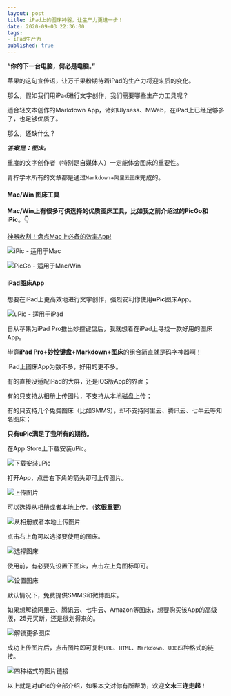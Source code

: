 ```yaml
---
layout: post
title: iPad上的图床神器，让生产力更进一步！
date: 2020-09-03 22:36:00
tags: 
- iPad生产力
published: true
---
```




**“你的下一台电脑，何必是电脑。”**

苹果的这句宣传语，让万千果粉期待着iPad的生产力将迎来质的变化。

那么，假如我们用iPad进行文字创作，我们需要哪些生产力工具呢？

适合轻文本创作的Markdown App，诸如Ulysess、MWeb，在iPad上已经足够多了，也足够优质了。

那么，还缺什么？

***答案是：图床。***

重度的文字创作者（特别是自媒体人）一定能体会图床的重要性。

青柠学术所有的文章都是通过`Markdown`+`阿里云图床`完成的。

#### Mac/Win 图床工具

**Mac/Win上有很多可供选择的优质图床工具，比如我之前介绍过的PicGo和iPic**。👇

[神器收割！盘点Mac上必备的效率App!](https://mp.weixin.qq.com/s/GrJlUOaw3bJxe0iJi1xz3g)


![iPic - 适用于Mac](https://figurebed-iseex.oss-cn-hangzhou.aliyuncs.com/img/20200903170719.png )

![PicGo - 适用于Mac/Win](https://figurebed-iseex.oss-cn-hangzhou.aliyuncs.com/img/20200903170903.png )

#### iPad图床App

想要在iPad上更高效地进行文字创作，强烈安利你使用**uPic**图床App。

![uPic - 适用于iPad](https://figurebed-iseex.oss-cn-hangzhou.aliyuncs.com/img/20200903171308.png )

自从苹果为iPad Pro推出妙控键盘后，我就想着在iPad上寻找一款好用的图床App。

毕竟**iPad Pro+妙控键盘+Markdown+图床**的组合简直就是码字神器啊！

iPad上图床App为数不多，好用的更不多。

有的直接没适配iPad的大屏，还是iOS版App的界面；

有的只支持从相册上传图片，不支持从本地磁盘上传；

有的只支持几个免费图床（比如SMMS），却不支持阿里云、腾讯云、七牛云等知名图床；

**只有uPic满足了我所有的期待。**

在App Store上下载安装uPic。

![下载安装uPic](https://figurebed-iseex.oss-cn-hangzhou.aliyuncs.com/img/20200903181429.PNG)

打开App，点击右下角的箭头即可上传图片。

![上传图片](https://figurebed-iseex.oss-cn-hangzhou.aliyuncs.com/img/20200903181429.PNG)

可以选择从相册或者本地上传。（**这很重要**）

![从相册或者本地上传图片](https://figurebed-iseex.oss-cn-hangzhou.aliyuncs.com/img/20200903182347.PNG)

点击右上角可以选择要使用的图床。

![选择图床](https://figurebed-iseex.oss-cn-hangzhou.aliyuncs.com/img/20200903182518.PNG)

使用前，有必要先设置下图床，点击左上角图标即可。

![设置图床](https://figurebed-iseex.oss-cn-hangzhou.aliyuncs.com/img/20200903181706.PNG)

默认情况下，免费提供SMMS和微博图床。

如果想解锁阿里云、腾讯云、七牛云、Amazon等图床，想要购买该App的高级版，25元买断，还是很划得来的。

![解锁更多图床](https://figurebed-iseex.oss-cn-hangzhou.aliyuncs.com/img/20200903185813.PNG)

成功上传图片后，点击图片即可复制`URL`、`HTML`、`Markdown`、`UBB`四种格式的链接。

![四种格式的图片链接](https://figurebed-iseex.oss-cn-hangzhou.aliyuncs.com/img/20200903181706.PNG)

以上就是对uPic的全部介绍，如果本文对你有所帮助，欢迎**文末三连走起**！